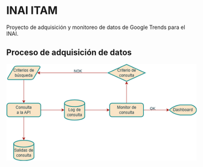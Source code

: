 # INAI ITAM

Proyecto de adquisición y monitoreo de datos de Google Trends para el INAI.

## Proceso de adquisición de datos
![adquisicion-datos](/diagramas-flujo/adquisicion_datos_trends_api.drawio.png)
